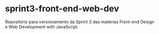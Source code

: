 # sprint3-front-end-web-dev
Repositório para versionamento da Sprint 3 das matérias Front-end Design e Web Development with JavaScript.
